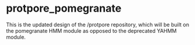 # protpore_pomegranate
This is the updated design of the /protpore repository, which will be built on the pomegranate HMM module as opposed to the deprecated YAHMM module.
